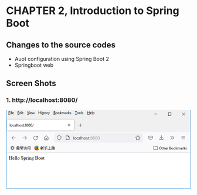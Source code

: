 # CHAPTER 2, Introduction to Spring Boot

## Changes to the source codes
- Auot configuration using Spring Boot 2
- Springboot web

## Screen Shots
### 1. http://localhost:8080/
![ ](./img/index.png)
